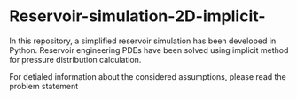 # Reservoir-simulation-2D-implicit-
In this repository, a simplified reservoir simulation has been developed in Python. Reservoir engineering PDEs 
have been solved using implicit method for pressure distribution calculation.

For detialed information about the considered assumptions, please read the problem statement
